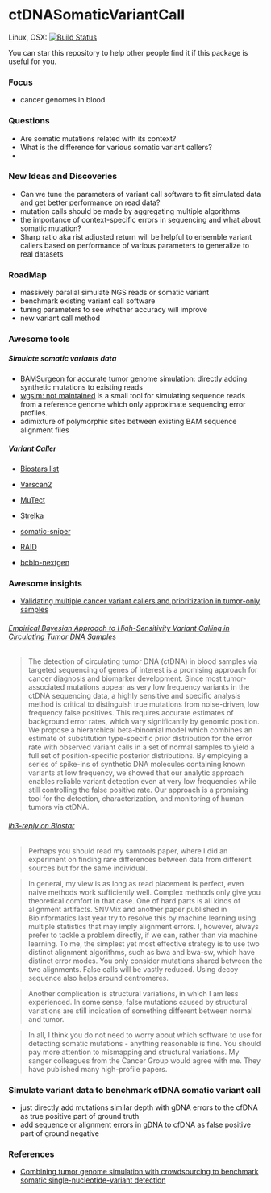 # ctDNASomaticVariantCall

Linux, OSX: [![Build Status](https://travis-ci.org/zhmz90/ctDNASomaticVariantCall.jl.svg?branch=master)](https://travis-ci.org/zhmz90/ctDNASomaticVariantCall.jl)

You can star this repository to help other people find it if this package is useful for you.

### Focus
- cancer genomes in blood

### Questions
- Are somatic mutations related with its context?
- What is the difference for various somatic variant callers?
- 

### New Ideas and Discoveries
- Can we tune the parameters of variant call software to fit simulated data and get better performance on read data?
- mutation calls should be made by aggregating multiple algorithms
- the importance of context-specific errors in sequencing and what about somatic mutation?
- Sharp ratio aka rist adjusted return will be helpful to ensemble variant callers based on performance of various parameters to generalize to real datasets

### RoadMap
- massively parallal simulate NGS reads or somatic variant
- benchmark existing variant call software 
- tuning parameters to see whether accuracy will improve
- new variant call method

### Awesome tools

##### Simulate somatic variants data
- [BAMSurgeon](https://github.com/adamewing/bamsurgeon) for accurate tumor genome simulation: directly adding synthetic mutations to existing reads
- [wgsim: not maintained](https://github.com/lh3/wgsim/) is a small tool for simulating sequence reads from a reference genome which only approximate sequencing error profiles. 
- adimixture of polymorphic sites between existing BAM sequence alignment files

##### Variant Caller
- [Biostars list](https://www.biostars.org/p/19104/)

- [Varscan2](http://varscan.sourceforge.net/)
- [MuTect](https://www.broadinstitute.org/cancer/cga/mutect)
- [Strelka](https://sites.google.com/site/strelkasomaticvariantcaller)
- [somatic-sniper](https://github.com/genome/somatic-sniper)
- [RAID]()
- [bcbio-nextgen](https://github.com/chapmanb/bcbio-nextgen)

### Awesome insights
- [Validating multiple cancer variant callers and prioritization in tumor-only samples](https://bcbio.wordpress.com/tag/mutect/)

###### [Empirical Bayesian Approach to High-Sensitivity Variant Calling in Circulating Tumor DNA Samples](https://www.amstat.org/meetings/jsm/2015/onlineprogram/AbstractDetails.cfm?abstractid=317363)

> The detection of circulating tumor DNA (ctDNA) in blood samples via targeted sequencing of genes of interest is a promising approach for cancer diagnosis and biomarker development. Since most tumor-associated mutations appear as very low frequency variants in the ctDNA sequencing data, a highly sensitive and specific analysis method is critical to distinguish true mutations from noise-driven, low frequency false positives. This requires accurate estimates of background error rates, which vary significantly by genomic position. We propose a hierarchical beta-binomial model which combines an estimate of substitution type-specific prior distribution for the error rate with observed variant calls in a set of normal samples to yield a full set of position-specific posterior distributions. By employing a series of spike-ins of synthetic DNA molecules containing known variants at low frequency, we showed that our analytic approach enables reliable variant detection even at very low frequencies while still controlling the false positive rate. Our approach is a promising tool for the detection, characterization, and monitoring of human tumors via ctDNA. 



###### [lh3-reply on Biostar](https://www.biostars.org/p/19104/)

> Perhaps you should read my samtools paper, where I did an experiment on finding rare differences between data from different sources but for the same individual.

> In general, my view is as long as read placement is perfect, even naive methods work sufficiently well. Complex methods only give you theoretical comfort in that case. One of hard parts is all kinds of alignment artifacts. SNVMix and another paper published in Bioinformatics last year try to resolve this by machine learning using multiple statistics that may imply alignment errors. I, however, always prefer to tackle a problem directly, if we can, rather than via machine learning. To me, the simplest yet most effective strategy is to use two distinct alignment algorithms, such as bwa and bwa-sw, which have distinct error modes. You only consider mutations shared between the two alignments. False calls will be vastly reduced. Using decoy sequence also helps around centromeres.

> Another complication is structural variations, in which I am less experienced. In some sense, false mutations caused by structural variations are still indication of something different between normal and tumor.

> In all, I think you do not need to worry about which software to use for detecting somatic mutations - anything reasonable is fine. You should pay more attention to mismapping and structural variations. My sanger colleagues from the Cancer Group would agree with me. They have published many high-profile papers.
  

### Simulate variant data to benchmark cfDNA somatic variant call
- just directly add mutations similar depth with gDNA errors to the cfDNA as true positive part of ground truth
- add sequence or alignment errors in gDNA to cfDNA as false positive part of ground negative

### References
- [Combining tumor genome simulation with crowdsourcing to benchmark somatic single-nucleotide-variant detection](http://www.nature.com/nmeth/journal/v12/n7/pdf/nmeth.3407.pdf)
